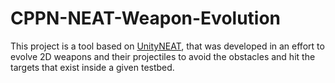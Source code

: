 # CPPN-NEAT-Weapon-Evolution

This project is a tool based on [UnityNEAT](https://github.com/lordjesus/UnityNEAT), that was developed in an effort to evolve 2D weapons and their projectiles to avoid the obstacles and hit the targets that exist inside a given testbed.
